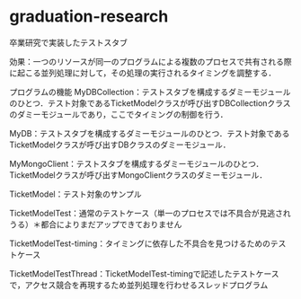 # graduation-research
卒業研究で実装したテストスタブ

効果：一つのリソースが同一のプログラムによる複数のプロセスで共有される際に起こる並列処理に対して，その処理の実行されるタイミングを調整する．

プログラムの機能
MyDBCollection：テストスタブを構成するダミーモジュールのひとつ．テスト対象であるTicketModelクラスが呼び出すDBCollectionクラスのダミーモジュールであり，ここでタイミングの制御を行う．

MyDB：テストスタブを構成するダミーモジュールのひとつ．テスト対象であるTicketModelクラスが呼び出すDBクラスのダミーモジュール．

MyMongoClient：テストスタブを構成するダミーモジュールのひとつ．TicketModelクラスが呼び出すMongoClientクラスのダミーモジュール．

TicketModel：テスト対象のサンプル

TicketModelTest：通常のテストケース（単一のプロセスでは不具合が見逃されうる）＊都合によりまだアップできておりません

TicketModelTest-timing：タイミングに依存した不具合を見つけるためのテストケース

TicketModelTestThread：TicketModelTest-timingで記述したテストケースで，アクセス競合を再現するため並列処理を行わせるスレッドプログラム
